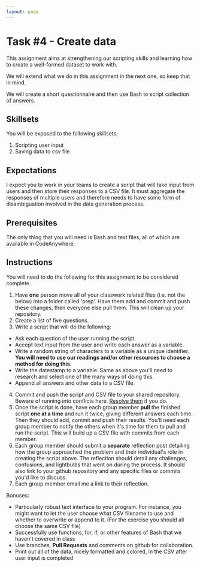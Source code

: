 ```yaml
---
layout: page
---
```


# Task #4 - Create data

This assignment aims at strengthening our scripting skills and learning how to create a well-formed dataset to work with. 

We will extend what we do in this assignment in the next one, so keep that in mind.

We will create a short questionnaire and then use Bash to script collection of answers.

## Skillsets

You will be exposed to the following skillsets;

1. Scripting user input
2. Saving data to csv file

## Expectations

I expect you to work in your teams to create a script that will take input from users and then store their responses to a CSV file.
It must aggregate the responses of multiple users and therefore needs to have some form of disambiguation involved in the data generation process. 

## Prerequisites

The only thing that you will need is Bash and text files, all of which are available in CodeAnywhere.

## Instructions

You will need to do the following for this assignment to be considered complete. 

1. Have **one** person move all of your classwork related files (i.e. not the below) into a folder called 'prep'.  Have them add and commit and push these changes, then everyone else pull them.  This will clean up your repository.
2. Create a list of five questions.
3. Write a script that will do the following:
  - Ask each question of the user running the script.
  - Accept text input from the user and write each answer as a variable.
  - Write a random string of characters to a variable as a unique identifier.  **You will need to use our readings and/or other resources to choose a method for doing this.**
  - Write the datestamp to a variable.  Same as above you'll need to research and select one of the many ways of doing this.
  - Append all answers and other data to a CSV file.  
4. Commit and push the script and CSV file to your shared repository. Beware of running into conflicts here. [Resolve them](https://help.github.com/articles/resolving-a-merge-conflict-from-the-command-line/) if you do.
5. Once the script is done, have each group member **pull** the finished script **one at a time** and run it twice, giving different answers each time.  Then they should add, commit and push their results.  You'll need each group member to notify the others when it's time for them to pull and run the script.  This will build up a CSV file with commits from each member.
5. Each group member should submit a **separate** reflection post detailing how the group approached the problem and their individual's role in creating the script above.  The reflection should detail any challenges, confusions, and lightbulbs that went on during the process. It should also link to your github repository and any specific files or commits you'd like to discuss.
6. Each group member email me a link to their reflection.

Bonuses:

- Particularly robust text interface to your program.  For instance, you might want to let the user choose what CSV filename to use and whether to overwrite or append to it. (For the exercise you should all choose the same CSV file)
- Successfully use functions, for, if, or other features of Bash that we haven't covered in class
- Use branches, **Pull Requests**  and comments on github for collaboration.
- Print out all of the data, nicely formatted and colored, in the CSV after user input is completed